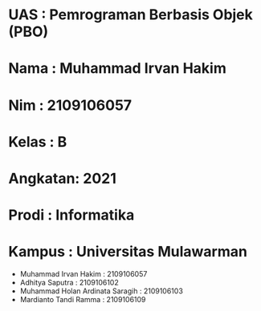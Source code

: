 # UAS     : Pemrograman Berbasis Objek (PBO)
# Nama    : Muhammad Irvan Hakim
# Nim     : 2109106057
# Kelas   : B
# Angkatan: 2021
# Prodi   : Informatika
# Kampus  : Universitas Mulawarman
- Muhammad Irvan Hakim            : 2109106057
- Adhitya Saputra                 : 2109106102
- Muhammad Holan Ardinata Saragih : 2109106103
- Mardianto Tandi Ramma           : 2109106109
